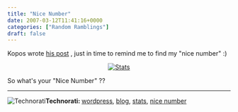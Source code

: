 ```yaml
---
title: "Nice Number"
date: 2007-03-12T11:41:16+0000
categories: ["Random Ramblings"]
draft: false
---
```


Kopos wrote <a href="http://mindwarrior.wordpress.com/2007/03/08/nice-number/">his post</a> , just in time to  remind me to find my "nice number" :)

<a href="http://rakeshkumar.wordpress.com/wp-content/uploads/2007/03/number.jpg" title="Stats"></a>
<p style="text-align:center;"><a href="http://rakeshkumar.wordpress.com/wp-content/uploads/2007/03/number.jpg" title="Stats"><img src="http://rakeshkumar.wordpress.com/wp-content/uploads/2007/03/number.jpg" alt="Stats" /></a></p>
So what's your "Nice Number" ??
<hr />
<img src="http://rakeshkumar.wordpress.com/wp-content/uploads/2006/08/technorati.gif" alt="Technorati" /><strong>Technorati: </strong><a href="http://www.technorati.com/tag/wordpress" rel="tag">wordpress</a>, <a href="http://www.technorati.com/tag/blog" rel="tag">blog</a>, <a href="http://www.technorati.com/tag/stats" rel="tag">stats</a>, <a href="http://www.technorati.com/tag/nice+number" rel="tag">nice number</a>